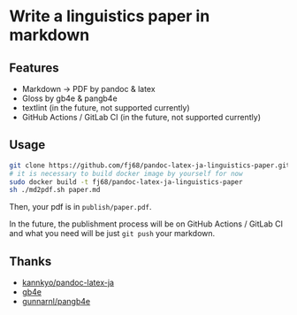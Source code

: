 # Write a linguistics paper in markdown

## Features

- Markdown -> PDF by pandoc & latex
- Gloss by gb4e & pangb4e
- textlint (in the future, not supported currently)
- GitHub Actions / GitLab CI (in the future, not supported currently)

## Usage

```sh
git clone https://github.com/fj68/pandoc-latex-ja-linguistics-paper.git
# it is necessary to build docker image by yourself for now
sudo docker build -t fj68/pandoc-latex-ja-linguistics-paper
sh ./md2pdf.sh paper.md
```

Then, your pdf is in `publish/paper.pdf`.

In the future, the publishment process will be on GitHub Actions / GitLab CI and what you need will be just `git push` your markdown.

## Thanks

- [kannkyo/pandoc-latex-ja](https://hub.docker.com/r/kannkyo/pandoc-latex-ja)
- [gb4e](https://www.ctan.org/pkg/gb4e)
- [gunnarnl/pangb4e](https://github.com/gunnarnl/pangb4e)

